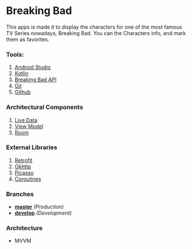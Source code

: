 # Breaking Bad
This apps is made it to display the characters for one of the most famous TV Series nowadays, Breaking Bad.
You can the Characters info, and mark them as favorites.

### Tools:
1. [Android Studio](https://developer.android.com/studio/)
2. [Kotlin](https://developer.android.com/kotlin)
3. [Breaking Bad API](https://www.breakingbadapi.com/)
4. [Git](https://git-scm.com/)
5. [Github](https://github.com/)

### Architectural Components
1. [Live Data](https://developer.android.com/topic/libraries/architecture/livedata)
2. [View Model](https://developer.android.com/topic/libraries/architecture/viewmodel)
3. [Room](https://developer.android.com/topic/libraries/architecture/room)

### External Libraries
1. [Retrofit](https://square.github.io/retrofit/)
2. [Okhttp](https://square.github.io/okhttp/)
3. [Picasso](https://square.github.io/picasso/)
4. [Coroutines](https://developer.android.com/kotlin/coroutines-adv)

### Branches
* **[master](https://github.com/davidburgos/BreakingBad/tree/master)** *(Production)*
* **[develop](https://github.com/davidburgos/BreakingBad/tree/develop)** *(Development)*

### Architecture
* MVVM